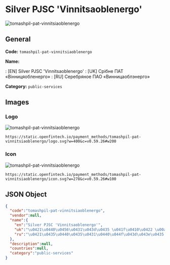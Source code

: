 
# Silver PJSC 'Vinnitsaoblenergo' 
![tomashpil-pat-vinnitsiaoblenergo](https://static.openfintech.io/payment_methods/tomashpil-pat-vinnitsiaoblenergo/logo.svg?w=400&c=v0.59.26#w200)  

## General 
**Code:** `tomashpil-pat-vinnitsiaoblenergo` 
 
**Name:** 
 
:	[EN] Silver PJSC 'Vinnitsaoblenergo' 
:	[UK] Срібне ПАТ «Вінницяобленерго» 
:	[RU] Серебряное ПАО «Винницаоблэнерго» 
 
**Category:** `public-services` 
 

## Images 

### Logo 
![tomashpil-pat-vinnitsiaoblenergo](https://static.openfintech.io/payment_methods/tomashpil-pat-vinnitsiaoblenergo/logo.svg?w=400&c=v0.59.26#w200)  

```
https://static.openfintech.io/payment_methods/tomashpil-pat-vinnitsiaoblenergo/logo.svg?w=400&c=v0.59.26#w200
```  

### Icon 
![tomashpil-pat-vinnitsiaoblenergo](https://static.openfintech.io/payment_methods/tomashpil-pat-vinnitsiaoblenergo/icon.svg?w=278&c=v0.59.26#w100)  

```
https://static.openfintech.io/payment_methods/tomashpil-pat-vinnitsiaoblenergo/icon.svg?w=278&c=v0.59.26#w100
```  

## JSON Object 

```json
{
  "code":"tomashpil-pat-vinnitsiaoblenergo",
  "vendor":null,
  "name":{
    "en":"Silver PJSC 'Vinnitsaoblenergo'",
    "uk":"\u0421\u0440\u0456\u0431\u043d\u0435 \u041f\u0410\u0422 \u00ab\u0412\u0456\u043d\u043d\u0438\u0446\u044f\u043e\u0431\u043b\u0435\u043d\u0435\u0440\u0433\u043e\u00bb",
    "ru":"\u0421\u0435\u0440\u0435\u0431\u0440\u044f\u043d\u043e\u0435 \u041f\u0410\u041e \u00ab\u0412\u0438\u043d\u043d\u0438\u0446\u0430\u043e\u0431\u043b\u044d\u043d\u0435\u0440\u0433\u043e\u00bb"
  },
  "description":null,
  "countries":null,
  "category":"public-services"
}
```  

